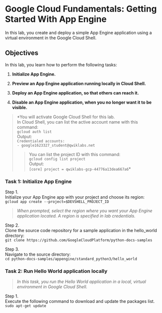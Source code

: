 # Google Cloud Fundamentals: Getting Started With App Engine

In this lab, you create and deploy a simple App Engine application using a virtual environment in the Google Cloud Shell.

## Objectives

In this lab, you learn how to perform the following tasks:

1. __Initialize App Engine.__

2. __Preview an App Engine application running locally in Cloud Shell.__

3. __Deploy an App Engine application, so that others can reach it.__

4. __Disable an App Engine application, when you no longer want it to be visible.__

> *You will activate Google Cloud Shell for this lab.  
In Cloud Shell, you can list the active account name with this command:  
`gcloud auth list`  
Output:  
`Credentialed accounts:`  
 `- google1623327_student@qwiklabs.net`  
>> You can list the project ID with this command:  
`gcloud config list project`  
Output:  
`[core]
project = qwiklabs-gcp-44776a13dea667a6`*

### Task 1: Initialize App Engine

Step 1.  
Initialize your App Engine app with your project and choose its region:  
`gcloud app create --project=$DEVSHELL_PROJECT_ID`  
> *When prompted, select the region where you want your App Engine application located. A region is specified in lab credentials.*

Step 2.  
Clone the source code repository for a sample application in the hello_world directory:  
`git clone https://github.com/GoogleCloudPlatform/python-docs-samples`

Step 3.  
Navigate to the source directory:  
`cd python-docs-samples/appengine/standard_python3/hello_world`

### Task 2: Run Hello World application locally

> *In this task, you run the Hello World application in a local, virtual environment in Google Cloud Shell.*

Step 1.  
Execute the following command to download and update the packages list.  
`sudo apt-get update`  
